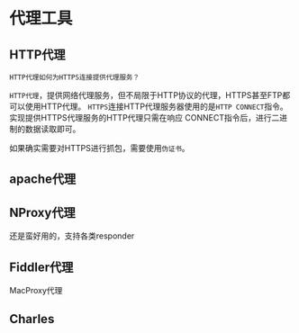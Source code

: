 # 代理工具



## HTTP代理

`HTTP代理如何为HTTPS连接提供代理服务？`

`HTTP代理`，提供网络代理服务，但不局限于HTTP协议的代理，HTTPS甚至FTP都可以使用HTTP代理。
`HTTPS`连接HTTP代理服务器使用的是`HTTP CONNECT`指令。实现提供HTTPS代理服务的HTTP代理只需在响应
CONNECT指令后，进行二进制的数据读取即可。

如果确实需要对HTTPS进行抓包，需要使用`伪证书`。







## apache代理

## NProxy代理

还是蛮好用的，支持各类responder


## Fiddler代理

MacProxy代理

## Charles


